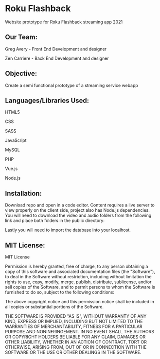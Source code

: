 # Roku Flashback

 Website prototype for Roku Flashback streaming app 2021

## Our Team:

Greg Avery - Front End Development and designer

Zen Carriere - Back End Development and designer

## Objective:
Create a semi functional prototype of a streaming service webapp

## Languages/Libraries Used:
HTML5

CSS

SASS

JavaScript

MySQL

PHP

Vue.js

Node.js

## Installation:
Download repo and open in a code editor. Content requires a live server to view properly on the client side, project also has Node.js dependencies. You will need to download the video and audio folders from the following link and place both folders in the public directory:

Lastly you will need to import the database into your localhost.

## MIT License:
MIT License

Permission is hereby granted, free of charge, to any person obtaining a copy
of this software and associated documentation files (the "Software"), to deal
in the Software without restriction, including without limitation the rights
to use, copy, modify, merge, publish, distribute, sublicense, and/or sell
copies of the Software, and to permit persons to whom the Software is
furnished to do so, subject to the following conditions:

The above copyright notice and this permission notice shall be included in all
copies or substantial portions of the Software.

THE SOFTWARE IS PROVIDED "AS IS", WITHOUT WARRANTY OF ANY KIND, EXPRESS OR
IMPLIED, INCLUDING BUT NOT LIMITED TO THE WARRANTIES OF MERCHANTABILITY,
FITNESS FOR A PARTICULAR PURPOSE AND NONINFRINGEMENT. IN NO EVENT SHALL THE
AUTHORS OR COPYRIGHT HOLDERS BE LIABLE FOR ANY CLAIM, DAMAGES OR OTHER
LIABILITY, WHETHER IN AN ACTION OF CONTRACT, TORT OR OTHERWISE, ARISING FROM,
OUT OF OR IN CONNECTION WITH THE SOFTWARE OR THE USE OR OTHER DEALINGS IN THE
SOFTWARE.
